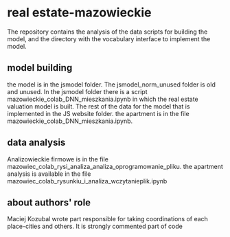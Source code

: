 # real estate-mazowieckie
The repository contains the analysis of the data scripts for building the model, and the directory with the vocabulary interface to implement the model.

## model building
the model is in the jsmodel folder. The jsmodel_norm_unused folder is old and unused. In the jsmodel folder there is a script mazowieckie_colab_DNN_mieszkania.ipynb in which the real estate valuation model is built. The rest of the data for the model that is implemented in the JS website folder.
the apartment is in the file mazowieckie_colab_DNN_mieszkania.ipynb.

## data analysis
Analizowieckie firmowe is in the file mazowiec_colab_rysi_analiza_analiza_oprogramowanie_pliku.
the apartment analysis is available in the file mazowiec_colab_rysunkiu_i_analiza_wczytanieplik.ipynb

## about authors' role
Maciej Kozubal wrote part responsible for taking coordinations of each place-cities and others. It is strongly commented part of code
